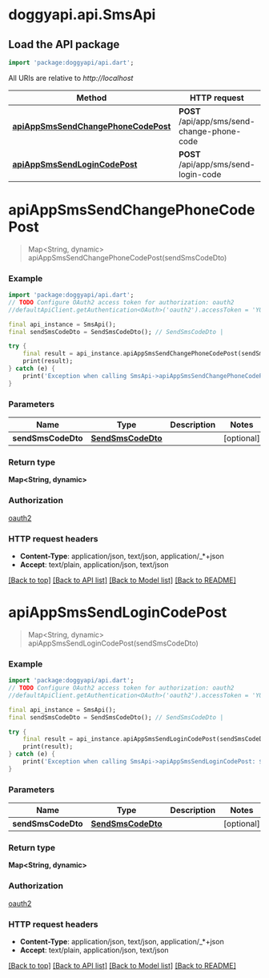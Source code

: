 # doggyapi.api.SmsApi

## Load the API package
```dart
import 'package:doggyapi/api.dart';
```

All URIs are relative to *http://localhost*

Method | HTTP request | Description
------------- | ------------- | -------------
[**apiAppSmsSendChangePhoneCodePost**](SmsApi.md#apiappsmssendchangephonecodepost) | **POST** /api/app/sms/send-change-phone-code | 
[**apiAppSmsSendLoginCodePost**](SmsApi.md#apiappsmssendlogincodepost) | **POST** /api/app/sms/send-login-code | 


# **apiAppSmsSendChangePhoneCodePost**
> Map<String, dynamic> apiAppSmsSendChangePhoneCodePost(sendSmsCodeDto)



### Example
```dart
import 'package:doggyapi/api.dart';
// TODO Configure OAuth2 access token for authorization: oauth2
//defaultApiClient.getAuthentication<OAuth>('oauth2').accessToken = 'YOUR_ACCESS_TOKEN';

final api_instance = SmsApi();
final sendSmsCodeDto = SendSmsCodeDto(); // SendSmsCodeDto | 

try {
    final result = api_instance.apiAppSmsSendChangePhoneCodePost(sendSmsCodeDto);
    print(result);
} catch (e) {
    print('Exception when calling SmsApi->apiAppSmsSendChangePhoneCodePost: $e\n');
}
```

### Parameters

Name | Type | Description  | Notes
------------- | ------------- | ------------- | -------------
 **sendSmsCodeDto** | [**SendSmsCodeDto**](SendSmsCodeDto.md)|  | [optional] 

### Return type

**Map<String, dynamic>**

### Authorization

[oauth2](../README.md#oauth2)

### HTTP request headers

 - **Content-Type**: application/json, text/json, application/_*+json
 - **Accept**: text/plain, application/json, text/json

[[Back to top]](#) [[Back to API list]](../README.md#documentation-for-api-endpoints) [[Back to Model list]](../README.md#documentation-for-models) [[Back to README]](../README.md)

# **apiAppSmsSendLoginCodePost**
> Map<String, dynamic> apiAppSmsSendLoginCodePost(sendSmsCodeDto)



### Example
```dart
import 'package:doggyapi/api.dart';
// TODO Configure OAuth2 access token for authorization: oauth2
//defaultApiClient.getAuthentication<OAuth>('oauth2').accessToken = 'YOUR_ACCESS_TOKEN';

final api_instance = SmsApi();
final sendSmsCodeDto = SendSmsCodeDto(); // SendSmsCodeDto | 

try {
    final result = api_instance.apiAppSmsSendLoginCodePost(sendSmsCodeDto);
    print(result);
} catch (e) {
    print('Exception when calling SmsApi->apiAppSmsSendLoginCodePost: $e\n');
}
```

### Parameters

Name | Type | Description  | Notes
------------- | ------------- | ------------- | -------------
 **sendSmsCodeDto** | [**SendSmsCodeDto**](SendSmsCodeDto.md)|  | [optional] 

### Return type

**Map<String, dynamic>**

### Authorization

[oauth2](../README.md#oauth2)

### HTTP request headers

 - **Content-Type**: application/json, text/json, application/_*+json
 - **Accept**: text/plain, application/json, text/json

[[Back to top]](#) [[Back to API list]](../README.md#documentation-for-api-endpoints) [[Back to Model list]](../README.md#documentation-for-models) [[Back to README]](../README.md)

